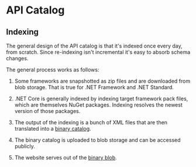 # API Catalog

## Indexing

The general design of the API catalog is that it's indexed once every day, from
scratch. Since re-indexing isn't incremental it's easy to absorb schema changes.

The general process works as follows:

1. Some frameworks are snapshotted as zip files and are downloaded from blob
   storage. That is true for .NET Framework and .NET Standard.

2. .NET Core is generally indexed by indexing target framework pack files, which
   are themselves NuGet packages. Indexing resolves the newest version of those
   packages.

3. The output of the indexing is a bunch of XML files that are then translated into
   a [binary catalog][schema].

4. The binary catalog is uploaded to blob storage and can be accessed publicly.

5. The website serves out of the [binary blob][schema].

[schema]: schema.md